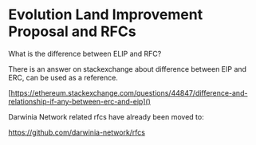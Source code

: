 # Evolution Land Improvement Proposal and RFCs

What is the difference between ELIP and RFC?

There is an answer on stackexchange about difference between EIP and ERC, can be used as a reference.

[https://ethereum.stackexchange.com/questions/44847/difference-and-relationship-if-any-between-erc-and-eip]()


Darwinia Network related rfcs have already been moved to:

https://github.com/darwinia-network/rfcs






